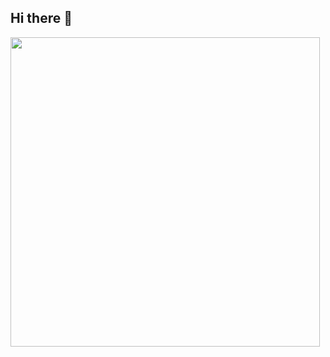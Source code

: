 ## Hi there 👋

<picture>
  <source
    width="495x" srcset="https://github-readme-stats.vercel.app/api?username=lgoebel&hide_title=true&hide_border=true&show_icons=true&include_all_commits=true&count_private=true&line_height=21&theme=chartreuse-dark"(prefers-color-scheme: dark)"
    />
  <source
    width="495x" srcset="https://github-readme-stats.vercel.app/api?username=lgoebel&&hide_title=true&hide_border=true&show_icons=true&include_all_commits=true&count_private=true&line_height=21&theme=flag-india"(prefers-color-scheme: light)"
  />
  <img src="https://github-readme-stats.vercel.app/api?username=lgoebel&show_icons=true" />
</picture>
